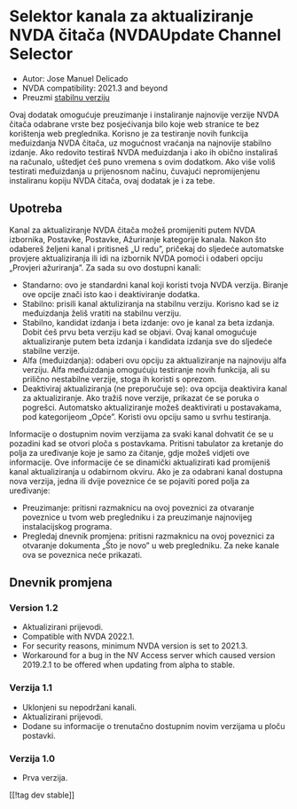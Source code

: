 # Selektor kanala za aktualiziranje NVDA čitača (NVDAUpdate Channel Selector #

* Autor: Jose Manuel Delicado
* NVDA compatibility: 2021.3 and beyond
* Preuzmi [stabilnu verziju][1]

Ovaj dodatak omogućuje preuzimanje i instaliranje najnovije verzije NVDA
čitača odabrane vrste bez posjećivanja bilo koje web stranice te bez
korištenja web preglednika. Korisno je za testiranje novih funkcija
međuizdanja NVDA čitača, uz mogućnost vraćanja na najnovije stabilno
izdanje. Ako redovito testiraš NVDA međuizdanja i ako ih obično instaliraš
na računalo, uštedjet ćeš puno vremena s ovim dodatkom. Ako više voliš
testirati međuizdanja u prijenosnom načinu, čuvajući nepromijenjenu
instaliranu kopiju NVDA čitača, ovaj dodatak je i za tebe.

## Upotreba

Kanal za aktualiziranje NVDA čitača možeš promijeniti putem NVDA izbornika,
Postavke, Postavke, Ažuriranje kategorije kanala. Nakon što odabereš željeni
kanal i pritisneš „U redu”, pričekaj do sljedeće automatske provjere
aktualiziranja ili idi na izbornik NVDA pomoći i odaberi opciju „Provjeri
ažuriranja”. Za sada su ovo dostupni kanali:

* Standarno: ovo je standardni kanal koji koristi tvoja NVDA
  verzija. Biranje ove opcije znači isto kao i deaktiviranje dodatka.
* Stabilno: prisili kanal aktuliziranja na stabilnu verziju. Korisno kad se
  iz međuizdanja želiš vratiti na stabilnu verziju.
* Stabilno, kandidat izdanja i beta izdanje: ovo je kanal za beta
  izdanja. Dobit ćeš prvu beta verziju kad se objavi. Ovaj kanal omogućuje
  aktualiziranje putem beta izdanja i kandidata izdanja sve do sljedeće
  stabilne verzije.
* Alfa (međuizdanja): odaberi ovu opciju za aktualiziranje na najnoviju alfa
  verziju. Alfa međuizdanja omogućuju testiranje novih funkcija, ali su
  prilično nestabilne verzije, stoga ih koristi s oprezom.
* Deaktiviraj aktualiziranja (ne preporučuje se): ova opcija deaktivira
  kanal za aktualiziranje. Ako tražiš nove verzije, prikazat će se poruka o
  pogrešci. Automatsko aktualiziranje možeš deaktivirati u postavakama, pod
  kategorijeom „Opće”. Koristi ovu opciju samo u svrhu testiranja.

Informacije o dostupnim novim verzijama za svaki kanal dohvatit će se u
pozadini kad se otvori ploča s postavkama. Pritisni tabulator za kretanje do
polja za uređivanje koje je samo za čitanje, gdje možeš vidjeti ove
informacije. Ove informacije će se dinamički aktualizirati kad promijeniš
kanal aktualiziranja u odabirnom okviru. Ako je za odabrani kanal dostupna
nova verzija, jedna ili dvije poveznice će se pojaviti pored polja za
uređivanje:

* Preuzimanje: pritisni razmaknicu na ovoj poveznici za otvaranje poveznice
  u tvom web pregledniku i za preuzimanje najnovijeg instalacijskog
  programa.
* Pregledaj dnevnik promjena: pritisni razmaknicu na ovoj poveznici za
  otvaranje dokumenta „Što je novo” u web pregledniku. Za neke kanale ova se
  poveznica neće prikazati.

## Dnevnik promjena

### Version 1.2

* Aktualizirani prijevodi.
* Compatible with NVDA 2022.1.
* For security reasons, minimum NVDA version is set to 2021.3.
* Workaround for a bug in the NV Access server which caused version 2019.2.1
  to be offered when updating from alpha to stable.

### Verzija 1.1

* Uklonjeni su nepodržani kanali.
* Aktualizirani prijevodi.
* Dodane su informacije o trenutačno dostupnim novim verzijama u ploču
  postavki.

### Verzija 1.0

* Prva verzija.

[[!tag dev stable]]

[1]: https://addons.nvda-project.org/files/get.php?file=updchannelselect
